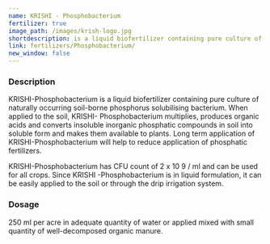 ```yaml
---
name: KRISHI - Phosphobacterium
fertilizer: true
image_path: /images/krish-logo.jpg
shortdescription: is a liquid biofertilizer containing pure culture of naturally occurring soil-borne phosphorus solubilising bacterium.
link: fertilizers/Phosphobacterium/
new_window: false
---
```

### Description
KRISHI-Phosphobacterium is a liquid biofertilizer containing pure culture of naturally
occurring soil-borne phosphorus solubilising bacterium. When applied to the soil, KRISHI-
Phosphobacterium multiplies, produces organic acids and converts insoluble inorganic
phosphatic compounds in soil into soluble form and makes them available to plants. Long
term application of KRISHI-Phosphobacterium will help to reduce application of phosphatic
fertilizers.

KRISHI-Phosphobacterium has CFU count of 2 x 10 9 / ml and can be used for all crops.
Since KRISHI -Phosphobacterium is in liquid formulation, it can be easily applied to the soil
or through the drip irrigation system.

### Dosage
250 ml per acre in adequate quantity of water or applied mixed with small
quantity of well-decomposed organic manure.
